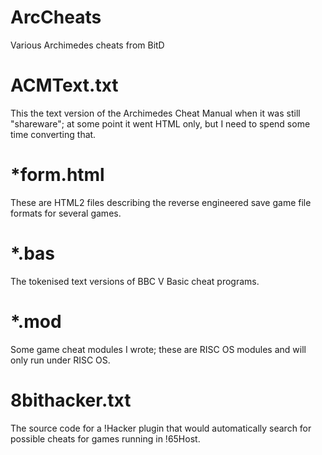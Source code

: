 # ArcCheats
Various Archimedes cheats from BitD

# ACMText.txt
This the text version of the Archimedes Cheat Manual when it was still "shareware"; at some point it went HTML only, but I need to spend some time converting that.

# *form.html
These are HTML2 files describing the reverse engineered save game file formats for several games.

# *.bas
The tokenised text versions of BBC V Basic cheat programs.

# *.mod
Some game cheat modules I wrote; these are RISC OS modules and will only run under RISC OS.

# 8bithacker.txt
The source code for a !Hacker plugin that would automatically search for possible cheats for games running in !65Host.